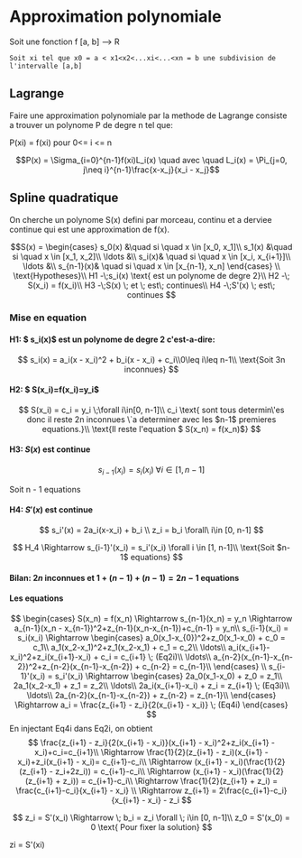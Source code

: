 # Approximation polynomiale

Soit une fonction f [a, b] --> R

```
Soit xi tel que x0 = a < x1<x2<...xi<...<xn = b une subdivision de l'intervalle [a,b]
```

## Lagrange

Faire une approximation polynomiale par la methode de Lagrange consiste a trouver un polynome P de degre n tel que:

P(xi) = f(xi) pour  0<= i <= n

```math
P(x) = \Sigma_{i=0}^{n-1}f(xi)L_i(x) \quad
avec \quad
L_i(x) = \Pi_{j=0, j\neq i}^{n-1}\frac{x-x_j}{x_i - x_j}
```

```math

```

## Spline quadratique

On cherche un polynome S(x) defini par morceau, continu et a derviee continue qui est une approximation de f(x).

```math
S(x) = \begin{cases}
s_0(x)  &\quad si \quad x \in [x_0, x_1]\\
s_1(x) &\quad si \quad x \in [x_1, x_2]\\
\ldots &\\
s_i(x)& \quad si \quad x \in [x_i, x_{i+1}]\\
\ldots &\\
s_{n-1}(x)& \quad si \quad x \in [x_{n-1}, x_n]

\end{cases}
\\
\text{Hypotheses}\\
H1 -\;s_i(x) \text{ est un polynome de degre 2}\\
H2 -\; S(x_i) = f(x_i)\\
H3 -\;S(x) \; et \; est\; continues\\
H4 -\;S'(x) \; est\; continues


```

### Mise en equation

#### H1: $ s_i(x)$ est un polynome de degre 2 c'est-a-dire:

$$
s_i(x) = a_i(x - x_i)^2 + b_i(x - x_i) + c_i\\0\leq i\leq n-1\\
\text{Soit 3n inconnues}
$$

#### H2: $ S(x_i)=f(x_i)=y_i$

$$
S(x_i) = c_i = y_i \;\forall i\in[0, n-1]\\
c_i \text{ sont tous determin\'es donc il reste 2n inconnues \`a determiner avec les $n-1$ premieres equations.}\\
\text{Il reste l'equation $ S(x_n) = f(x_n)$}
$$

#### H3: $S(x)$ est continue

$$
s_{i-1}(x_i) = s_i(x_i) \; \forall i \in [1, n-1]
$$

Soit n - 1 equations

#### H4: $S'(x)$ est continue

$$
s_i'(x) = 2a_i(x-x_i) + b_i
\\ z_i = b_i \forall\ i\in [0, n-1]
$$


$$
H_4 \Rightarrow s_{i-1}'(x_i) = s_i'(x_i) \forall i \in [1, n-1]\\
\text{Soit $n-1$ equations}
$$

#### Bilan: $2n$ inconnues et $1 +(n-1)+(n-1) = 2n-1$ equations

#### Les equations

$$
\begin{cases}
S(x_n) = f(x_n) \Rightarrow s_{n-1}(x_n) = y_n \Rightarrow a_{n-1}(x_n - x_{n-1})^2+z_{n-1}(x_n-x_{n-1})+c_{n-1} = y_n\\
s_{i-1}(x_i) = s_i(x_i) \Rightarrow
\begin{cases}
a_0(x_1-x_{0})^2+z_0(x_1-x_0) + c_0 = c_1\\
a_1(x_2-x_1)^2+z_1(x_2-x_1) + c_1 = c_2\\
\ldots\\
a_i(x_{i+1}-x_i)^2+z_i(x_{i+1}-x_i) + c_i = c_{i+1} \; (Eq2i)\\
\ldots\\
a_{n-2}(x_{n-1}-x_{n-2})^2+z_{n-2}(x_{n-1}-x_{n-2}) + c_{n-2} = c_{n-1}\\
\end{cases}
\\
s_{i-1}'(x_i) = s_i'(x_i) \Rightarrow 
\begin{cases}
  2a_0(x_1-x_0) + z_0 = z_1\\
  2a_1(x_2-x_1) + z_1 = z_2\\
  \ldots\\
  2a_i(x_{i+1}-x_i) + z_i = z_{i+1} \; (Eq3i)\\
  \ldots\\
  2a_{n-2}(x_{n-1}-x_{n-2}) + z_{n-2} = z_{n-1}\\
\end{cases}
    \Rightarrow
      a_i = \frac{z_{i+1} - z_i}{2(x_{i+1} - x_i)} \; (Eq4i)
\end{cases}
$$
En injectant Eq4i dans Eq2i, on obtient
$$
\frac{z_{i+1} - z_i}{2(x_{i+1} - x_i)}(x_{i+1} - x_i)^2+z_i(x_{i+1} - x_i)+c_i=c_{i+1}\\
\Rightarrow \frac{1}{2}(z_{i+1} - z_i)(x_{i+1} - x_i)+z_i(x_{i+1} - x_i)= c_{i+1}-c_i\\
\Rightarrow (x_{i+1} - x_i)(\frac{1}{2}(z_{i+1} - z_i+2z_i)) = c_{i+1}-c_i\\
\Rightarrow (x_{i+1} - x_i)(\frac{1}{2}(z_{i+1} + z_i)) = c_{i+1}-c_i\\
\Rightarrow 
\frac{1}{2}(z_{i+1} + z_i) = \frac{c_{i+1}-c_i}{x_{i+1} - x_i}
\\
\Rightarrow
z_{i+1} = 2\frac{c_{i+1}-c_i}{x_{i+1} - x_i} - z_i
$$

$$
z_i = S'(x_i) \Rightarrow \; b_i = z_i \forall \; i\in [0, n-1]\\
z_0 = S'(x_0) = 0 \text{ Pour fixer la solution}
$$

zi = S'(xi)
